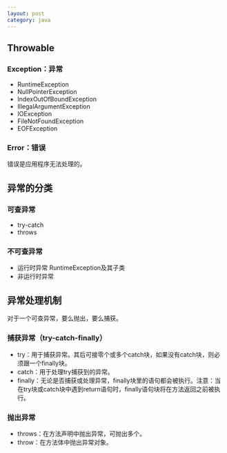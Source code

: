 ```yaml
---
layout: post
category: java
---
```


## Throwable

### Exception：异常

- RuntimeException
- NullPointerException
- IndexOutOfBoundException
- IllegalArgumentException
- IOException
- FileNotFoundException
- EOFException

### Error：错误

错误是应用程序无法处理的。

## 异常的分类

### 可查异常

- try-catch
- throws

### 不可查异常

- 运行时异常
RuntimeException及其子类
- 非运行时异常

## 异常处理机制

对于一个可查异常，要么抛出，要么捕获。

### 捕获异常（try-catch-finally）

- try：用于捕获异常。其后可接零个或多个catch块，如果没有catch块，则必须跟一个finally块。
- catch：用于处理try捕获到的异常。
- finally：无论是否捕获或处理异常，finally块里的语句都会被执行。注意：​当在try块或catch块中遇到return语句时，finally语句块将在方法返回之前被执行。

### 抛出异常

- throws：在方法声明中抛出异常，可抛出多个。
- throw：在方法体中抛出异常对象。
